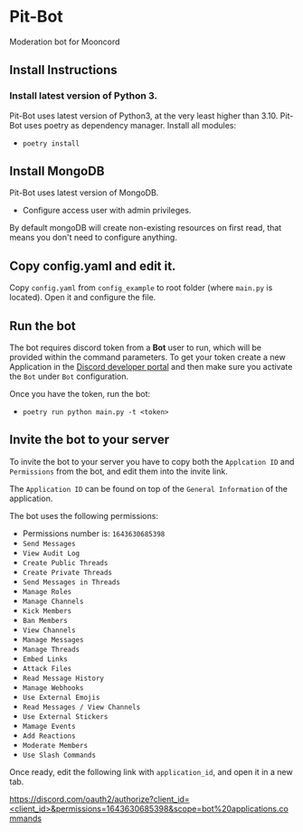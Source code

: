 # Pit-Bot

Moderation bot for Mooncord

## Install Instructions

### Install latest version of Python 3.

Pit-Bot uses latest version of Python3, at the very least higher than 3.10.
Pit-Bot uses poetry as dependency manager.
Install all modules:
- `poetry install`

## Install MongoDB

Pit-Bot uses latest version of MongoDB. 
- Configure access user with admin privileges.

By default mongoDB will create non-existing resources on first read, that means you don't need to configure anything.

## Copy config.yaml and edit it.

Copy `config.yaml` from `config_example` to root folder (where `main.py` is located).
Open it and configure the file.

## Run the bot

The bot requires discord token from a **Bot** user to run, which will be provided within the command parameters. 
To get your token create a new Application in the [Discord developer portal](https://discord.com/developers/applications) and then make sure you activate the `Bot` under `Bot` configuration.

Once you have the token, run the bot:
- `poetry run python main.py -t <token>`

## Invite the bot to your server

To invite the bot to your server you have to copy both the `Applcation ID` and `Permissions` from the bot, and edit them into the invite link.

The `Application ID` can be found on top of the `General Information` of the application.

The bot uses the following permissions:
- Permissions number is: `1643630685398`
- `Send Messages`
- `View Audit Log`
- `Create Public Threads`
- `Create Private Threads`
- `Send Messages in Threads`
- `Manage Roles`
- `Manage Channels`
- `Kick Members`
- `Ban Members`
- `View Channels`
- `Manage Messages`
- `Manage Threads`
- `Embed Links`
- `Attack Files`
- `Read Message History`
- `Manage Webhooks`
- `Use External Emojis`
- `Read Messages / View Channels`
- `Use External Stickers`
- `Mamage Events`
- `Add Reactions`
- `Moderate Members`
- `Use Slash Commands`

Once ready, edit the following link with `application_id`, and open it in a new tab.

[https://discord.com/oauth2/authorize?client_id=<client_id>&permissions=1643630685398&scope=bot%20applications.commands](https://discord.com/oauth2/authorize?client_id=<client_id>&permissions=1643630685398&scope=bot%20applications.commands)